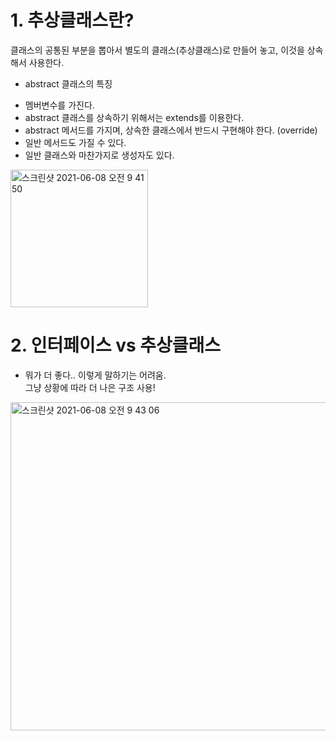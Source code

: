 # 1. 추상클래스란?

클래스의 공통된 부분을 뽑아서 별도의 클래스(추상클래스)로 만들어 놓고, 이것을 상속해서 사용한다.

* abstract 클래스의 특징

- 멤버변수를 가진다.
- abstract 클래스를 상속하기 위해서는 extends를 이용한다.
- abstract 메서드를 가지며, 상속한 클래스에서 반드시 구현해야 한다. (override) 
- 일반 메서드도 가질 수 있다.
- 일반 클래스와 마찬가지로 생성자도 있다.

<img width="220" alt="스크린샷 2021-06-08 오전 9 41 50" src="https://user-images.githubusercontent.com/63195670/121105004-2c330200-c83e-11eb-84df-eb7da6da4f32.png">
   

# 2. 인터페이스 vs 추상클래스
* 뭐가 더 좋다.. 이렇게 말하기는 어려움.    
  그냥 상황에 따라 더 나은 구조 사용!

<img width="525" alt="스크린샷 2021-06-08 오전 9 43 06" src="https://user-images.githubusercontent.com/63195670/121105061-453bb300-c83e-11eb-996b-673d7702cb4c.png">
